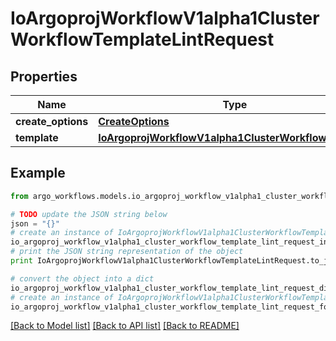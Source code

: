 # IoArgoprojWorkflowV1alpha1ClusterWorkflowTemplateLintRequest


## Properties

Name | Type | Description | Notes
------------ | ------------- | ------------- | -------------
**create_options** | [**CreateOptions**](CreateOptions.md) |  | [optional] 
**template** | [**IoArgoprojWorkflowV1alpha1ClusterWorkflowTemplate**](IoArgoprojWorkflowV1alpha1ClusterWorkflowTemplate.md) |  | [optional] 

## Example

```python
from argo_workflows.models.io_argoproj_workflow_v1alpha1_cluster_workflow_template_lint_request import IoArgoprojWorkflowV1alpha1ClusterWorkflowTemplateLintRequest

# TODO update the JSON string below
json = "{}"
# create an instance of IoArgoprojWorkflowV1alpha1ClusterWorkflowTemplateLintRequest from a JSON string
io_argoproj_workflow_v1alpha1_cluster_workflow_template_lint_request_instance = IoArgoprojWorkflowV1alpha1ClusterWorkflowTemplateLintRequest.from_json(json)
# print the JSON string representation of the object
print IoArgoprojWorkflowV1alpha1ClusterWorkflowTemplateLintRequest.to_json()

# convert the object into a dict
io_argoproj_workflow_v1alpha1_cluster_workflow_template_lint_request_dict = io_argoproj_workflow_v1alpha1_cluster_workflow_template_lint_request_instance.to_dict()
# create an instance of IoArgoprojWorkflowV1alpha1ClusterWorkflowTemplateLintRequest from a dict
io_argoproj_workflow_v1alpha1_cluster_workflow_template_lint_request_form_dict = io_argoproj_workflow_v1alpha1_cluster_workflow_template_lint_request.from_dict(io_argoproj_workflow_v1alpha1_cluster_workflow_template_lint_request_dict)
```
[[Back to Model list]](../README.md#documentation-for-models) [[Back to API list]](../README.md#documentation-for-api-endpoints) [[Back to README]](../README.md)


